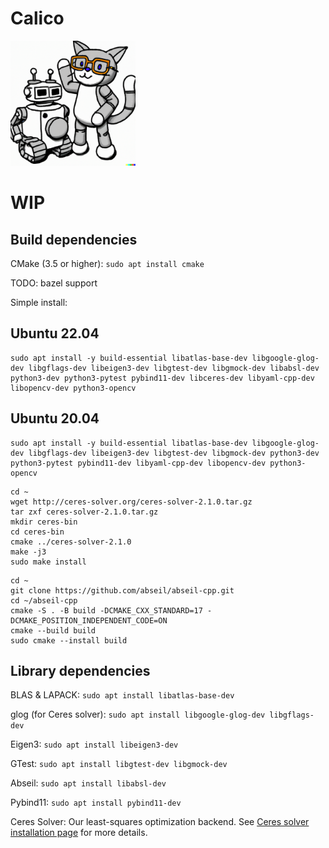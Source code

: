 # Calico
<img src="doc/calico.png" width="200">

# WIP
## Build dependencies

CMake (3.5 or higher): `sudo apt install cmake`

TODO: bazel support


Simple install:
## Ubuntu 22.04
```
sudo apt install -y build-essential libatlas-base-dev libgoogle-glog-dev libgflags-dev libeigen3-dev libgtest-dev libgmock-dev libabsl-dev python3-dev python3-pytest pybind11-dev libceres-dev libyaml-cpp-dev libopencv-dev python3-opencv
```
## Ubuntu 20.04
```
sudo apt install -y build-essential libatlas-base-dev libgoogle-glog-dev libgflags-dev libeigen3-dev libgtest-dev libgmock-dev python3-dev python3-pytest pybind11-dev libyaml-cpp-dev libopencv-dev python3-opencv
```
```
cd ~
wget http://ceres-solver.org/ceres-solver-2.1.0.tar.gz
tar zxf ceres-solver-2.1.0.tar.gz
mkdir ceres-bin
cd ceres-bin
cmake ../ceres-solver-2.1.0
make -j3
sudo make install
```
```
cd ~
git clone https://github.com/abseil/abseil-cpp.git
cd ~/abseil-cpp
cmake -S . -B build -DCMAKE_CXX_STANDARD=17 -DCMAKE_POSITION_INDEPENDENT_CODE=ON
cmake --build build
sudo cmake --install build
```
## Library dependencies

BLAS & LAPACK: `sudo apt install libatlas-base-dev` 

glog (for Ceres solver): `sudo apt install libgoogle-glog-dev libgflags-dev`

Eigen3: `sudo apt install libeigen3-dev`

GTest: `sudo apt install libgtest-dev libgmock-dev`

Abseil: `sudo apt install libabsl-dev`

Pybind11: `sudo apt install pybind11-dev`

Ceres Solver: Our least-squares optimization backend. See [Ceres solver installation page](http://ceres-solver.org/installation.html) for more details.
